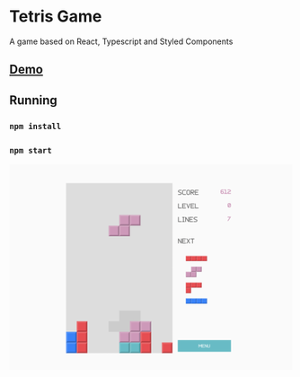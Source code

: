 # Tetris Game

A game based on React, Typescript and Styled Components

## [Demo](https://borys94.github.io/Tetris/)

## Running

### `npm install`
### `npm start`

![Screenshot](./src/assets/tetrisScreenshot.png)
